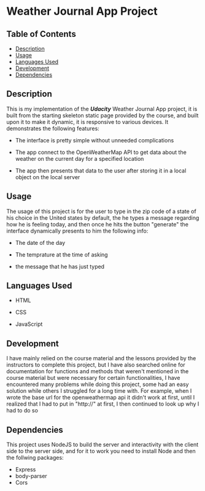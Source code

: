 # Weather Journal App Project

## Table of Contents

* [Description](#Description)
* [Usage](#Usage)
* [Languages Used](#Languages-Used)
* [Development](#Development)
* [Dependencies](#Dependencies)


## Description

This is my implementation of the ***Udacity*** Weather Journal App project, it is built from the starting skeleton static page provided by the course, and built upon it to make it dynamic, it is responsive to various devices. It demonstrates the following features: 

- The interface is pretty simple without unneeded complications

- The app connect to the OpenWeatherMap API to get data about the weather on the current day for a specified location

- The app then presents that data to the user after storing it in a local object on the local server

## Usage

The usage of this project is for the user to type in the zip code of a state of his choice in the United states by default, the he types a message regarding how he is feeling today, and then once he hits the button "generate" the interface dynamically presents to him the following info:

- The date of the day

- The temprature at the time of asking

- the message that he has just typed

## Languages Used

- HTML

- CSS

- JavaScript

## Development 

I have mainly relied on the course material and the lessons provided by the instructors to complete this project, but I have also searched online for documentation for functions and methods that weren't mentioned in the course material but were necessary for certain functionalities, I have encountered many problems while doing this project, some had an easy solution while others I struggled for a long time with. For example, when I wrote the base url for the openweathermap api it didn't work at first, until I realized that I had to put in "http://" at first, I then continued to look up why I had to do so

## Dependencies

This project uses NodeJS to build the server and interactivity with the client side to the server side, and for it to work you need to install Node and then the follwing packages:

- Express
- body-parser
- Cors
